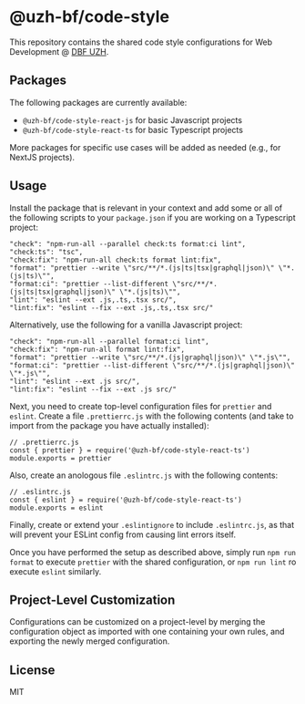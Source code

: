 # @uzh-bf/code-style

This repository contains the shared code style configurations for Web Development @ [DBF UZH](https://www.bf.uzh.ch).

## Packages 

The following packages are currently available:

- `@uzh-bf/code-style-react-js` for basic Javascript projects
- `@uzh-bf/code-style-react-ts` for basic Typescript projects

More packages for specific use cases will be added as needed (e.g., for NextJS projects).

## Usage

Install the package that is relevant in your context and add some or all of the following scripts to your `package.json` if you are working on a Typescript project:

```
"check": "npm-run-all --parallel check:ts format:ci lint",
"check:ts": "tsc",
"check:fix": "npm-run-all check:ts format lint:fix",
"format": "prettier --write \"src/**/*.(js|ts|tsx|graphql|json)\" \"*.(js|ts)\"",
"format:ci": "prettier --list-different \"src/**/*.(js|ts|tsx|graphql|json)\" \"*.(js|ts)\"",
"lint": "eslint --ext .js,.ts,.tsx src/",
"lint:fix": "eslint --fix --ext .js,.ts,.tsx src/"
```

Alternatively, use the following for a vanilla Javascript project:

```
"check": "npm-run-all --parallel format:ci lint",
"check:fix": "npm-run-all format lint:fix",
"format": "prettier --write \"src/**/*.(js|graphql|json)\" \"*.js\"",
"format:ci": "prettier --list-different \"src/**/*.(js|graphql|json)\" \"*.js\"",
"lint": "eslint --ext .js src/",
"lint:fix": "eslint --fix --ext .js src/"
```

Next, you need to create top-level configuration files for `prettier` and `eslint`. Create a file `.prettierrc.js` with the following contents (and take to import from the package you have actually installed):

```
// .prettierrc.js
const { prettier } = require('@uzh-bf/code-style-react-ts')
module.exports = prettier
```

Also, create an anologous file `.eslintrc.js` with the following contents:

```
// .eslintrc.js
const { eslint } = require('@uzh-bf/code-style-react-ts')
module.exports = eslint
```

Finally, create or extend your `.eslintignore` to include `.eslintrc.js`, as that will prevent your ESLint config from causing lint errors itself.

Once you have performed the setup as described above, simply run `npm run format` to execute `prettier` with the shared configuration, or `npm run lint` ro execute `eslint` similarly.

## Project-Level Customization

Configurations can be customized on a project-level by merging the configuration object as imported with one containing your own rules, and exporting the newly merged configuration.

## License

MIT
